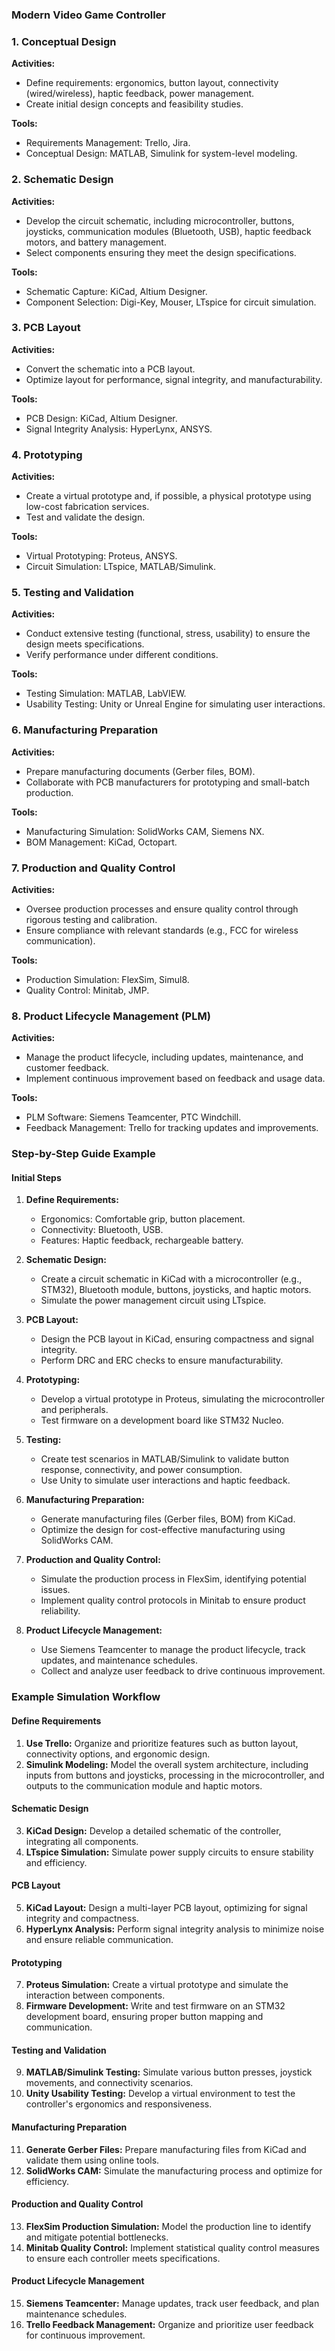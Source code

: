 ### Modern Video Game Controller
### 1. Conceptual Design
**Activities:**
- Define requirements: ergonomics, button layout, connectivity (wired/wireless), haptic feedback, power management.
- Create initial design concepts and feasibility studies.

**Tools:**
- Requirements Management: Trello, Jira.
- Conceptual Design: MATLAB, Simulink for system-level modeling.

### 2. Schematic Design
**Activities:**
- Develop the circuit schematic, including microcontroller, buttons, joysticks, communication modules (Bluetooth, USB), haptic feedback motors, and battery management.
- Select components ensuring they meet the design specifications.

**Tools:**
- Schematic Capture: KiCad, Altium Designer.
- Component Selection: Digi-Key, Mouser, LTspice for circuit simulation.

### 3. PCB Layout
**Activities:**
- Convert the schematic into a PCB layout.
- Optimize layout for performance, signal integrity, and manufacturability.

**Tools:**
- PCB Design: KiCad, Altium Designer.
- Signal Integrity Analysis: HyperLynx, ANSYS.

### 4. Prototyping
**Activities:**
- Create a virtual prototype and, if possible, a physical prototype using low-cost fabrication services.
- Test and validate the design.

**Tools:**
- Virtual Prototyping: Proteus, ANSYS.
- Circuit Simulation: LTspice, MATLAB/Simulink.

### 5. Testing and Validation

**Activities:**
- Conduct extensive testing (functional, stress, usability) to ensure the design meets specifications.
- Verify performance under different conditions.

**Tools:**
- Testing Simulation: MATLAB, LabVIEW.
- Usability Testing: Unity or Unreal Engine for simulating user interactions.

### 6. Manufacturing Preparation
**Activities:**
- Prepare manufacturing documents (Gerber files, BOM).
- Collaborate with PCB manufacturers for prototyping and small-batch production.

**Tools:**
- Manufacturing Simulation: SolidWorks CAM, Siemens NX.
- BOM Management: KiCad, Octopart.

### 7. Production and Quality Control
**Activities:**
- Oversee production processes and ensure quality control through rigorous testing and calibration.
- Ensure compliance with relevant standards (e.g., FCC for wireless communication).

**Tools:**
- Production Simulation: FlexSim, Simul8.
- Quality Control: Minitab, JMP.

### 8. Product Lifecycle Management (PLM)
**Activities:**
- Manage the product lifecycle, including updates, maintenance, and customer feedback.
- Implement continuous improvement based on feedback and usage data.

**Tools:**
- PLM Software: Siemens Teamcenter, PTC Windchill.
- Feedback Management: Trello for tracking updates and improvements.

### Step-by-Step Guide Example
#### Initial Steps
1. **Define Requirements:**
    - Ergonomics: Comfortable grip, button placement.
    - Connectivity: Bluetooth, USB.
    - Features: Haptic feedback, rechargeable battery.
    
2. **Schematic Design:**
    - Create a circuit schematic in KiCad with a microcontroller (e.g., STM32), Bluetooth module, buttons, joysticks, and haptic motors.
    - Simulate the power management circuit using LTspice.
    
3. **PCB Layout:**
    - Design the PCB layout in KiCad, ensuring compactness and signal integrity.
    - Perform DRC and ERC checks to ensure manufacturability.
    
4. **Prototyping:**
    - Develop a virtual prototype in Proteus, simulating the microcontroller and peripherals.
    - Test firmware on a development board like STM32 Nucleo.
    
5. **Testing:**
    - Create test scenarios in MATLAB/Simulink to validate button response, connectivity, and power consumption.
    - Use Unity to simulate user interactions and haptic feedback.
    
6. **Manufacturing Preparation:**
    - Generate manufacturing files (Gerber files, BOM) from KiCad.
    - Optimize the design for cost-effective manufacturing using SolidWorks CAM.
    
7. **Production and Quality Control:**
    - Simulate the production process in FlexSim, identifying potential issues.
    - Implement quality control protocols in Minitab to ensure product reliability.
    
8. **Product Lifecycle Management:**
    - Use Siemens Teamcenter to manage the product lifecycle, track updates, and maintenance schedules.
    - Collect and analyze user feedback to drive continuous improvement.

### Example Simulation Workflow
#### Define Requirements
1. **Use Trello:** Organize and prioritize features such as button layout, connectivity options, and ergonomic design.
2. **Simulink Modeling:** Model the overall system architecture, including inputs from buttons and joysticks, processing in the microcontroller, and outputs to the communication module and haptic motors.

#### Schematic Design
3. **KiCad Design:** Develop a detailed schematic of the controller, integrating all components.
4. **LTspice Simulation:** Simulate power supply circuits to ensure stability and efficiency.

#### PCB Layout
5. **KiCad Layout:** Design a multi-layer PCB layout, optimizing for signal integrity and compactness.
6. **HyperLynx Analysis:** Perform signal integrity analysis to minimize noise and ensure reliable communication.

#### Prototyping
7. **Proteus Simulation:** Create a virtual prototype and simulate the interaction between components.
8. **Firmware Development:** Write and test firmware on an STM32 development board, ensuring proper button mapping and communication.

#### Testing and Validation
9. **MATLAB/Simulink Testing:** Simulate various button presses, joystick movements, and connectivity scenarios.
10. **Unity Usability Testing:** Develop a virtual environment to test the controller's ergonomics and responsiveness.

#### Manufacturing Preparation
11. **Generate Gerber Files:** Prepare manufacturing files from KiCad and validate them using online tools.
12. **SolidWorks CAM:** Simulate the manufacturing process and optimize for efficiency.

#### Production and Quality Control
13. **FlexSim Production Simulation:** Model the production line to identify and mitigate potential bottlenecks.
14. **Minitab Quality Control:** Implement statistical quality control measures to ensure each controller meets specifications.

#### Product Lifecycle Management
15. **Siemens Teamcenter:** Manage updates, track user feedback, and plan maintenance schedules.
16. **Trello Feedback Management:** Organize and prioritize user feedback for continuous improvement.